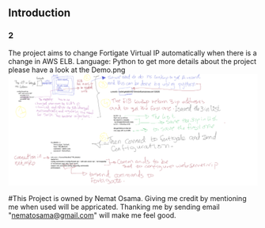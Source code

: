 ## Introduction
### 2
The project aims to change Fortigate Virtual IP automatically when there is a change in AWS ELB.
Language: Python
to get more details about the project please have a look at the Demo.png
![demo](https://github.com/Nemat-HTB/Projects/blob/a9ae3fdd31ee0b5a9aaee138351082647e7536de/Project-2/Demo.png)

#This Project is owned by Nemat Osama.
Giving me credit by mentioning me when used will be appricated.
Thanking me by sending email "nematosama@gmail.com" will make me feel good.






